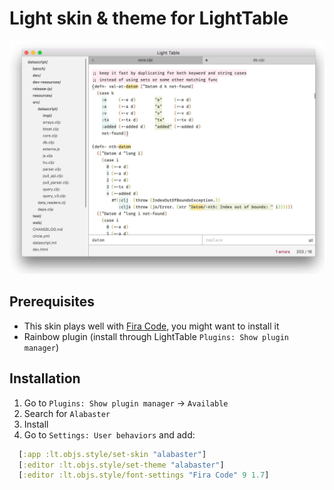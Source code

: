 # Light skin & theme for LightTable

![Alabaster Preview](https://github.com/tonsky/alabaster-lighttable-skin/blob/master/preview.jpg)

## Prerequisites

- This skin plays well with [Fira Code](https://github.com/tonsky/FiraCode), you might want to install it
- Rainbow plugin (install through LightTable `Plugins: Show plugin manager`)

## Installation

1. Go to `Plugins: Show plugin manager` → `Available`
2. Search for `Alabaster`
3. Install
4. Go to `Settings: User behaviors` and add:

```clj
  [:app :lt.objs.style/set-skin "alabaster"]
  [:editor :lt.objs.style/set-theme "alabaster"]
  [:editor :lt.objs.style/font-settings "Fira Code" 9 1.7]
```

